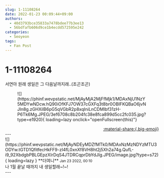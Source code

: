 ```yaml
---
slug: 1-11108264
date: 2022-01-23 00:09:44+09:00
authors:
  - 40d3793bce35833a7478bdee77b3ee13
  - 56bdfafb606d9ce1b4ecdd572595e242
categories:
  - Seoyeon
tags:
  - Fan Post
---
```


# 1-11108264

<div class="post-container" markdown="1">
<div class="content-container md-sidebar__scrollwrap" markdown="1">

서연아 원래 생일은 그 다음날까지래..(조곤조곤)
<figure markdown="1">
![](https://phinf.wevpstatic.net/MjAyMjA2MjFfMjk1/MDAxNjU1NzY5MDYwNDcw.hQ90iOfKFJ7OW37cGXFq3t8br0OBIFKQBaO6jvNJln8g.zGHXilB6pG5qVGbR2p8xqIniLnCDMIbf31zH-P6Tk6Mg.JPEG/3ef6708c8b204fc38e8fca899d5cc2fc035.jpg?type=e1920){ loading=lazy onclick="openFullscreen(this)"}
</figure>


</div>
</div>

<div style="text-align: right;" markdown="1">
<a href="https://weverse.io/fromis9/fanpost/1-11108264" style="text-align: right;">:material-share:{.big-emoji}</a>
</div>
---

<div class="comments-container md-sidebar__scrollwrap" markdown="1">
<div class="comment" markdown="1">
<div class='id-container' markdown="1">
![](https://phinf.wevpstatic.net/MjAyNDEyMDZfMTk0/MDAxNzMzNDYzMTU3ODYw.tGTD1QfitfecHkFF9-zI4fL0xnXf8VH8ht2j5Xh2a74g.QufL-i9_92XbdgbPBLGEpzXIrDqS4JTDRCqprDbYdJIg.JPEG/image.jpg?type=s72){ loading=lazy }
**<span class="artist">더여니</span>** <small>Jan 23 2022, 00:10</small><br>
</div>
<div class='comment-body' markdown="1">
나 1월 끝날 때까지 내 생일할래~!~!
</div>
</div>
</div>
---
